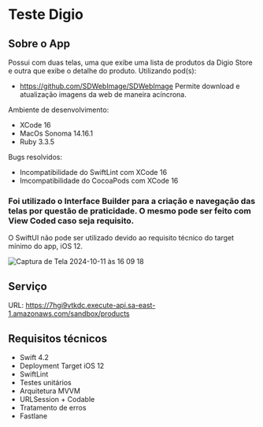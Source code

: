 #  Teste Digio

## Sobre o App

Possui com duas telas, uma que exibe uma lista de produtos da Digio Store e outra que exibe o detalhe do produto.
Utilizando pod(s):
- https://github.com/SDWebImage/SDWebImage
    Permite download e atualização imagens da web de maneira acíncrona.

Ambiente de desenvolvimento:
- XCode 16
- MacOs Sonoma 14.16.1
- Ruby 3.3.5

Bugs resolvidos:
- Incompatibilidade do SwiftLint com XCode 16
- Imcompatibilidade do CocoaPods com XCode 16

### Foi utilizado o Interface Builder para a criação e navegação das telas por questão de praticidade. O mesmo pode ser feito com View Coded caso seja requisito.
O SwiftUI não pode ser utilizado devido ao requisito técnico do target mínimo do app, iOS 12.

![Captura de Tela 2024-10-11 às 16 09 18](https://github.com/user-attachments/assets/1bffa957-f10e-498d-b52c-a557e39470bb)


## Serviço
URL: https://7hgi9vtkdc.execute-api.sa-east-1.amazonaws.com/sandbox/products

## Requisitos técnicos

* Swift 4.2
* Deployment Target iOS 12
* SwiftLint
* Testes unitários
* Arquitetura MVVM
* URLSession + Codable
* Tratamento de erros
* Fastlane

